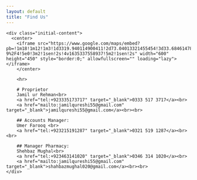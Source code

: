 ```yaml
---
layout: default
title: "Find Us"
---
```



    <div class="initial-content">
      <center>
        <iframe src="https://www.google.com/maps/embed?pb=!1m18!1m12!1m3!1d3319.940114900411!2d73.04013321455454!3d33.68461478070752!2m3!1f0!2f0!3f0!3m2!1i1024!2i768!4f13.1!3m3!1m2!1s0x38dfbff918838da7%3A0x54e2a2c8aaf168e7!2sSafeway%20Pharmacy%20%26%20Cosmetics%20G-9%2F4!5e0!3m2!1sen!2s!4v1635337558937!5m2!1sen!2s" width="600" height="450" style="border:0;" allowfullscreen="" loading="lazy"></iframe>
        </center>

        <hr>

        # Proprietor
        Jamil ur Rehman<br> 
        <a href="tel:+923335173717" target="_blank">0333 517 3717</a><br>
        <a href="mailto:jamilqureshi55@gmail.com" target="_blank">jamilqureshi55@gmail.com</a><br><br>

        ## Accounts Manager:
        Umer Farooq <br>
        <a href="tel:+923215191287" target="_blank">0321 519 1287</a><br><br>

        ## Manager Pharmacy: 
        Shehbaz Mughal<br>
        <a href="tel:+923463141020" target="_blank">0346 314 1020</a><br>
        <a href="mailto:jamilqureshi55@gmail.com" target="_blank">shahbazmughal020@gmail.com</a><br><br>
    </div>
    


